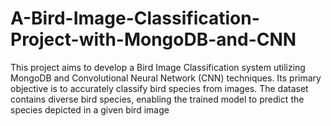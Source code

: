 # A-Bird-Image-Classification-Project-with-MongoDB-and-CNN
This project aims to develop a Bird Image Classification system utilizing MongoDB and Convolutional Neural Network (CNN) techniques. Its primary objective is to accurately classify bird species from images. The dataset contains diverse bird species, enabling the trained model to predict the species depicted in a given bird image
